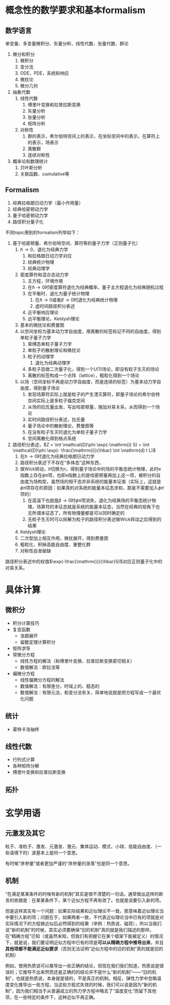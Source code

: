 # 概念性的数学要求和基本formalism

## 数学语言

单变量、多变量微积分、矢量分析、线性代数、张量代数、群论

1. 微分和积分
   1. 微积分
   2. 变分法
   3. ODE，PDE，系统和响应
   4. 微扰论
   5. 微分几何
2. 抽象代数
   1. 线性代数
      1. 傅里叶变换和拉普拉斯变换
      2. 矢量分析
      3. 张量分析
      4. 矩阵分析
   2. 对称性
      1. 群的表示，希尔伯特空间上的表示，在坐标空间中的表示，在算符上的表示，场表示
      2. 离散群
      3. 连续对称性
3. 概率论和数理统计
   1. 贝叶斯分析
   2. 关联函数、cumulative等

## Formalism

1. 经典拉格朗日动力学（最小作用量）
2. 经典哈密顿动力学
3. 量子哈密顿动力学
4. 路径积分量子化

不同topic用到的formalism列举如下：

1. 基于哈密顿量、希尔伯特空间、算符等的量子力学（正则量子化）
   1. $\hbar \to 0$，退化为经典力学
      1. 和拉格朗日动力学对应
      2. 经典统计物理
      3. 经典动理学
   2. 密度算符和混合态动力学
      1. 主方程，环境作用
      2. 在$\hbar \to 0$时密度算符退化为经典概率，量子主方程退化为经典随机过程
      3. 在平衡时，退化为量子统计物理
         1. 在$\hbar \to 0$或者$\beta \to 0$时退化为经典统计物理
         2. 虚时间路径积分表述
      4. 近平衡响应理论
      5. 远平衡理论，Keldysh理论
   3. 基本的微扰论和费曼图
   4. 以空间坐标为基本动力学自由度，用离散的标签标记不同的自由度，得到单粒子量子力学
      1. 束缚态单粒子量子力学
      2. 单粒子的散射理论和微扰论
      3. 粒子的动理学
         1. 退化为经典动理学
      4. 多粒子态做二次量子化，得到一个$U(1)$场论，即没有粒子生灭的场论
      5. 离散的标签构成一个点阵（lattice），粗粒化得到一个场论
   5. 以场（空间坐标不再是动力学自由度，而是连续的标签）为基本动力学自由度，得到量子场论
      1. 发现场算符实际上就是粒子的产生湮灭算符，即量子场论的希尔伯特空间实际上是多粒子福克空间
      2. 从场的拉氏量出发，写出哈密顿量，施加对易关系，从而得到一个场论
      3. 实时间路径积分表述，拉氏量
      4. 量子场论中的散射理论，费曼图等
      5. 在没有粒子生灭时退化为单粒子量子力学
      6. 空间离散化得到格点系统
2. 路径积分表述，$Z = \int \mathcal{D}\phi \exp(-\mathrm{i} S) = \int \mathcal{D}\phi \exp(- \frac{\mathrm{i}}{\hbar} \int \mathrm{d} t L)$
   1. 在$\hbar \to 0$时退化为经典拉格朗日动力学
   2. 路径积分表述下不存在“多体态”这种东西，
   3. 做Wick转动，$\mathrm{i}t$切换为$\tau$，得到量子场论中的场的平衡态统计物理，此时$\mathrm{e}$指数上存在$\phi \dot{\pi}$项，也即$\mathrm{e}$指数上的是哈密顿量再加上这一项，被积分的自由度为场构型，虽然场的相干态并非系统的能量本征值（实际上，这就是$\phi \dot{\pi}$项存在的原因：如果真的对系统的能量本征态求和，那是不需要加入$\phi \dot{\pi}$项的）
      1. 在高温下也就是$\beta \to 0$时$\phi \dot{\pi}$项消失，退化为经典场的平衡态统计物理，场算符的本征态就是系统的能量本征态，当然在经典的视角下也无所谓本征态了，所有物理量都是可以同时确定的
      2. 无粒子生灭时可以拆解为粒子的路径积分表述做Wick转动之后得到的结果
   4. Keldysh理论
   5. 二次型加上相互作用，微扰展开，得到费曼图
   6. 粗粒化、积掉高能自由度、重整化群
   7. 对称性自发破缺

路径积分表述中的权值$\exp(-\frac{\mathrm{i}}{\hbar}S)$对应正则量子化中的对易关系。

# 具体计算

## 微积分

- 积分计算技巧
- 复变函数
  - 洛朗展开
  - 留数定理计算积分
- 矩阵求导
- 常微分方程
  - 线性方程的解法（和傅里叶变换、拉普拉斯变换密切相关）
  - 数值解法：欧拉法等
- 偏微分方程
  - 线性偏微分方程的解法
  - 数值解法：有限差分，时域上的、稳态的
  - 数值解法：有限元法，和变分法有关，简单地说就是把方程写成一个最优化问题

## 统计

- 蒙特卡洛抽样

## 线性代数

- 行列式计算
- 各种矩阵分解
- 傅里叶变换和拉普拉斯变换

## 拓扑

# 玄学用语

## 元激发及其它

粒子、准粒子、激发、元激发、激元、集体运动、模式、小球、低能自由度、（一些语境下的）波基本上是同一个意思。

有时候“序参量”或者更加严谨的“序参量的涨落”也是同一个意思。

## 机制

“在满足某某条件的时候有新的机制”其实是很不清楚的一句话。通常做出这样的断言的依据是：在某某条件下，某个近似方程不再有效了。也就是说要引入新的项。

但是这样其实有一个问题：如果实际结果和近似理论不一致，那意味着近似理论当中要引入新的项；问题在于，如果两者一致，不代表近似理论当中已有的项就是对实际情况下的方程做近似后必然得到的结果（举例：热质说、磁荷），所以当我们说“新的机制”的时候，其实必须要确保“旧的机制”真的就是我们描述的那样。在“精确方程”已知（或虽然未知，但我们有把握它在某个框架下能被定义）的情况下，就是说，我们要证明近似方程中已有的项是**可以从精确方程中推导出来**，并且**其他项都不能满足近似要求**（否则无法证明“近似方程中的旧的机制”真的就是旧的机制）

例如，使用热质说可以推导出一些正确的结论，但现在我们我们知道，热质说是错误的；它推导不出来然而还是正确的的结论并不是什么“新的机制”——“旧的机制”，也就是热质说，本身就是错的，不是真正的机制。相反，弹性力学中忽略温度变化推导出一些方程，当这些方程式失效的时候，我们可以说是因为“新的机制”，因为我们相当于从普遍成立的热力学方程中略去了“温度变化”而留下其他项，在一些特定的条件下，这种近似不再正确。